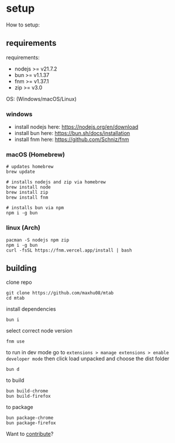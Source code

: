 # setup

How to setup:

## requirements

requirements:

- nodejs >= v21.7.2
- bun >= v1.1.37
- fnm >= v1.37.1
- zip >= v3.0

OS: (Windows/macOS/Linux)

### windows

- install nodejs here: https://nodejs.org/en/download
- install bun here: https://bun.sh/docs/installation
- install fnm here: https://github.com/Schniz/fnm

### macOS (Homebrew)

```shell
# updates homebrew
brew update

# installs nodejs and zip via homebrew
brew install node
brew install zip
brew install fnm

# installs bun via npm
npm i -g bun
```

### linux (Arch)

```shell
pacman -S nodejs npm zip
npm i -g bun
curl -fsSL https://fnm.vercel.app/install | bash
```

## building

clone repo

```shell
git clone https://github.com/maxhu08/mtab
cd mtab
```

install dependencies

```shell
bun i
```

select correct node version

```shell
fnm use
```

to run in dev mode
go to `extensions > manage extensions > enable developer mode`
then click load unpacked and choose the dist folder

```shell
bun d
```

to build

```shell
bun build-chrome
bun build-firefox
```

to package

```shell
bun package-chrome
bun package-firefox
```

Want to [contribute](./CONTRIBUTING.md)?
